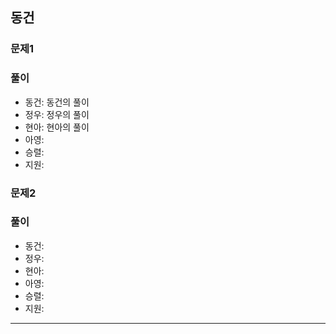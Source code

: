 ## 동건

### 문제1

### 풀이
- 동건: 동건의 풀이
- 정우: 정우의 풀이
- 현아: 현아의 풀이
- 아영:
- 승렬:
- 지원:

### 문제2

### 풀이
- 동건:
- 정우: 
- 현아:
- 아영:
- 승렬:
- 지원:
---

